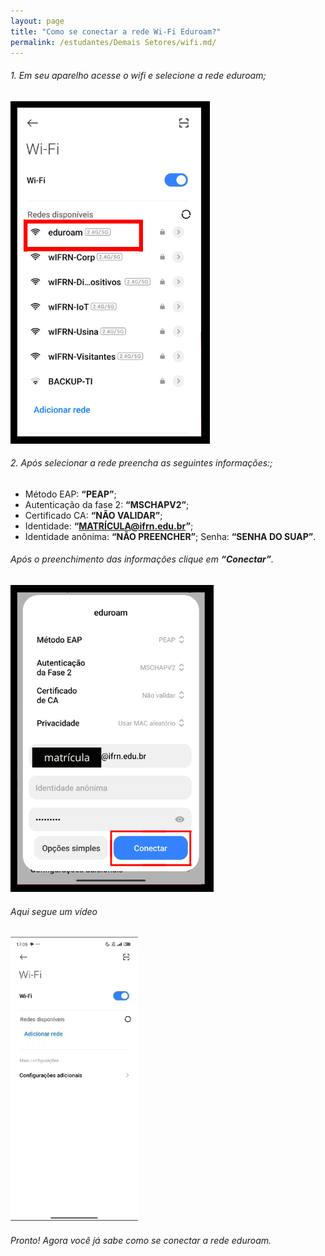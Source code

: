 ```yaml
---
layout: page
title: "Como se conectar a rede Wi-Fi Eduroam?"
permalink: /estudantes/Demais Setores/wifi.md/
---
```


###### 1. Em seu aparelho acesse o wifi e selecione a rede eduroam;

![Imagem 1](</assets/img/wifi1.png>)

###### 2. Após selecionar a rede preencha as seguintes informações:;
- Método EAP: **“PEAP”**; 
- Autenticação da fase 2: **“MSCHAPV2”**;
- Certificado CA: **“NÃO VALIDAR”**;
- Identidade: **“MATRÍCULA@ifrn.edu.br”**;
- Identidade anônima: **“NÃO PREENCHER”**;
Senha: **“SENHA DO SUAP”**.

###### Após o preenchimento das informações clique em **“Conectar”**.

![Imagem 2](</assets/img/wifi2.png>)

###### Aqui segue um vídeo
![Aqui segue um gif](</assets/img/eduroam.gif>)

###### Pronto! Agora você já sabe como se conectar a rede eduroam.
